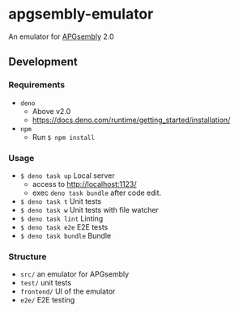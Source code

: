 # apgsembly-emulator

An emulator for [APGsembly](https://conwaylife.com/wiki/APGsembly) 2.0

## Development

### Requirements

- `deno`
  - Above v2.0
  - https://docs.deno.com/runtime/getting_started/installation/
- `npm`
  - Run `$ npm install`

### Usage

- `$ deno task up` Local server
  - access to [http://localhost:1123/](http://localhost:1123/)
  - exec `deno task bundle` after code edit.
- `$ deno task t` Unit tests
- `$ deno task w` Unit tests with file watcher
- `$ deno task lint` Linting
- `$ deno task e2e` E2E tests
- `$ deno task bundle` Bundle

### Structure

- `src/` an emulator for APGsembly
- `test/` unit tests
- `frontend/` UI of the emulator
- `e2e/` E2E testing
